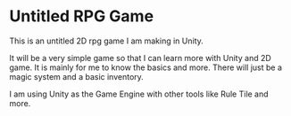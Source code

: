 # Untitled RPG Game

This is an untitled 2D rpg game I am making in Unity.

It will be a very simple game so that I can learn more with Unity and 2D game.
It is mainly for me to know the basics and more.
There will just be a magic system and a basic inventory.

I am using Unity as the Game Engine with other tools like Rule Tile and more.
